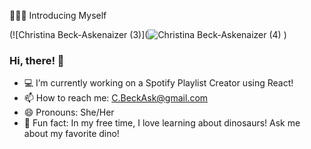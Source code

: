 🙋🏻‍♀️ Introducing Myself

(![Christina Beck-Askenaizer (3)](![Christina Beck-Askenaizer (4)](![header-pic](https://github.com/user-attachments/assets/b3cd03ed-7d37-440b-afb8-89e6ec5734c3)
)
)


### Hi, there! 👋
- 💻 I’m currently working on a Spotify Playlist Creator using React!
- 📫 How to reach me: C.BeckAsk@gmail.com
- 😄 Pronouns: She/Her
- 🦴 Fun fact: In my free time, I love learning about dinosaurs! Ask me about my favorite dino!
